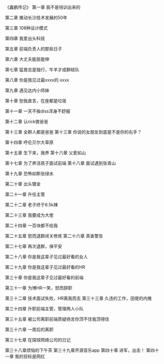 《鑫鹏传记》
第一章 我不是培训出来的

第二章 推动长沙技术发展的50年

第三章 108种设计模式

第四章 我爱出头科技

第五章 前端负责人的那些日子

第六章 大丈夫能屈能伸

第七章 猛兽总是独行，牛羊才成群结队

第八章  你是我见过最xxxx的 xxxx

第九章  遇见达内小师妹

第十章 恕我直言，在座都是垃圾

第十一章 一天不挨diss浑身不舒服

第十二章 认rick做爸爸

第十三章 全群人都是爸爸
第十三章 你说的女朋友到底是不是你的右手？

第十四章 呼伦贝尔大草原

第十五章 生下来，我养
第十六章 父爱如山

第十七章  为了养活孩子面试前端
第十八章  面试遇到张青山

第十九章  恐怖如斯张绿水

第二十章  出头镀金

第二十一章  升任主管

第二十二章  老子终于6.5k辣

第二十三章 我要成为大佬

第二十四章 一百块都不给我

第二十五章 怒而退群闭关修炼
第二十六章 真香警告

第二十七章 再次退群，保平安

第二十八章  你是我这辈子见过最好看的女人

第二十九章  你是我这辈子见过最好看的HR

第三十章  你是我这辈子见过最好看的前端

第三十一章  为博HR一笑，怒而辞职

第三十二章  技术面试失败，HR离我而去
第三十三章 久违的工作，田佬的内推

第三十四章 升职前端主管，管理两人小队

第三十五章 被公司离职前端质疑扬言你顶不住我顶得住

第三十六章 一周后的离职

第三十七章 在探球网络公司的日记

第三十八章烦恼的下午茶
第三十九章开源音乐app
第四十章  进军，出击！
第四十一章  我的目标是网红